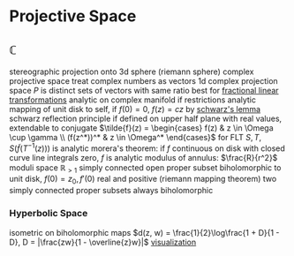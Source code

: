 # Projective Space
## $\mathbb{C}$
stereographic projection onto 3d sphere (riemann sphere)
complex projective space
	treat complex numbers as vectors
	1d complex projection space $P$ is distinct sets of vectors with same ratio
	best for [fractional linear transformations](fractional-linear-transformation.md)
analytic on complex manifold if restrictions analytic
mapping of unit disk to self, if $f(0) = 0$, $f(z) = cz$ by [schwarz's lemma](holomorphic-function.md)
schwarz reflection principle
	if defined on upper half plane with real values, extendable to conjugate
	$\tilde{f}(z) = \begin{cases} f(z) & z \in \Omega \cup \gamma \\ (f(z^*))^* & z \in \Omega^* \end{cases}$
		for FLT $S, T$, $S(\tilde{f}(T^{-1}(z)))$ is analytic
	morera's theorem: if $f$ continuous on disk with closed curve line integrals zero, $f$ is analytic
modulus of annulus: $\frac{R}{r^2}$
	moduli space $\mathbb{R}_{>1}$
simply connected open proper subset biholomorphic to unit disk, $f(0) = z_0, f'(0)$ real and positive (riemann mapping theorem)
	two simply connected proper subsets always biholomorphic
### Hyperbolic Space
isometric on biholomorphic maps
	$d(z, w) = \frac{1}{2}\log\frac{1 + D}{1 - D}, D = |\frac{zw}{1 - \overline{z}w}|$
[visualization](http://roice3.org/h3/isometries)